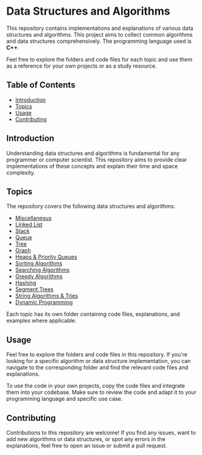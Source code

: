 # Data Structures and Algorithms

This repository contains implementations and explanations of various data structures and algorithms. This project aims to collect common algorithms and data structures comprehensively.
The programming language used is **C++**.

Feel free to explore the folders and code files for each topic and use them as a reference for your own projects or as a study resource.

## Table of Contents

- [Introduction](#introduction)
- [Topics](#topics)
- [Usage](#usage)
- [Contributing](#contributing)

## Introduction

Understanding data structures and algorithms is fundamental for any programmer or computer scientist. This repository aims to provide clear implementations of these concepts and explain their time and space complexity.

## Topics

The repository covers the following data structures and algorithms:
- [Miscellaneous](/Algorithm)
- [Linked List](/linked-list)
- [Stack](/stack)
- [Queue](/queue)
- [Tree](/tree)
- [Graph](/graph)
- [Heaps & Priority Queues](/heaps)
- [Sorting Algorithms](/sorting)
- [Searching Algorithms](/searching)
- [Greedy Algorithms](/greedy)
- [Hashing](/hashing)
- [Segment Trees](/segment-trees)
- [String Algorithms & Tries](/trie)
- [Dynamic Programming](/dynamic-programming)

Each topic has its own folder containing code files, explanations, and examples where applicable.

## Usage

Feel free to explore the folders and code files in this repository. If you're looking for a specific algorithm or data structure implementation, you can navigate to the corresponding folder and find the relevant code files and explanations.

To use the code in your own projects, copy the code files and integrate them into your codebase. Make sure to review the code and adapt it to your programming language and specific use case.

## Contributing

Contributions to this repository are welcome! If you find any issues, want to add new algorithms or data structures, or spot any errors in the explanations, feel free to open an issue or submit a pull request.


